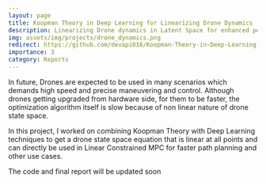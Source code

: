 ```yaml
---
layout: page
title: Koopman Theory in Deep Learning for Linearizing Drone Dynamics
description: Linearizing Drone dynamics in Latent Space for enhanced performance and planning.
img: assets/img/projects/drone_dynamics.png
redirect: https://github.com/devapi016/Koopman-Theory-in-Deep-Learning-for-Linearizing-Drone-Dynamics
importance: 3
category: Reports
---
```


In future, Drones are expected to be used in many scenarios which demands high speed and precise maneuvering and control. Although drones getting upgraded from hardware side, for them to be faster, the optimization algorithm itself is slow because of non linear nature of drone state space. 

In this project, I worked on combining Koopman Theory with Deep Learning techniques to get a drone state space equation that is linear at all points and can directly be used in Linear Constrained MPC for faster path planning and other use cases.

The code and final report will be updated soon
